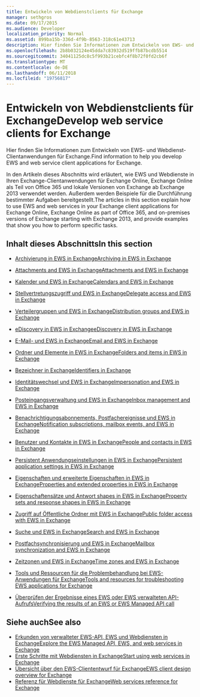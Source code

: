 ```yaml
---
title: Entwickeln von Webdienstclients für Exchange
manager: sethgros
ms.date: 09/17/2015
ms.audience: Developer
localization_priority: Normal
ms.assetid: 899ba15b-336d-4f9b-8563-318c61e43713
description: Hier finden Sie Informationen zum Entwickeln von EWS- und Webdienst-Clientanwendungen für Exchange.
ms.openlocfilehash: 2b8b032124e45dda7c83932d519ffb87bcdb5514
ms.sourcegitcommit: 34041125dc8c5f993b21cebfc4f8b72f0fd2cb6f
ms.translationtype: MT
ms.contentlocale: de-DE
ms.lasthandoff: 06/11/2018
ms.locfileid: "19756817"
---
```

# <a name="develop-web-service-clients-for-exchange"></a><span data-ttu-id="f0447-103">Entwickeln von Webdienstclients für Exchange</span><span class="sxs-lookup"><span data-stu-id="f0447-103">Develop web service clients for Exchange</span></span>

<span data-ttu-id="f0447-104">Hier finden Sie Informationen zum Entwickeln von EWS- und Webdienst-Clientanwendungen für Exchange.</span><span class="sxs-lookup"><span data-stu-id="f0447-104">Find information to help you develop EWS and web service client applications for Exchange.</span></span>
  
<span data-ttu-id="f0447-105">In den Artikeln dieses Abschnitts wird erläutert, wie EWS und Webdienste in Ihren Exchange-Clientanwendungen für Exchange Online, Exchange Online als Teil von Office 365 und lokale Versionen von Exchange ab Exchange 2013 verwendet werden. Außerdem werden Beispiele für die Durchführung bestimmter Aufgaben bereitgestellt.</span><span class="sxs-lookup"><span data-stu-id="f0447-105">The articles in this section explain how to use EWS and web services in your Exchange client applications for Exchange Online, Exchange Online as part of Office 365, and on-premises versions of Exchange starting with Exchange 2013, and provide examples that show you how to perform specific tasks.</span></span> 
  
## <a name="in-this-section"></a><span data-ttu-id="f0447-106">Inhalt dieses Abschnitts</span><span class="sxs-lookup"><span data-stu-id="f0447-106">In this section</span></span>

- [<span data-ttu-id="f0447-107">Archivierung in EWS in Exchange</span><span class="sxs-lookup"><span data-stu-id="f0447-107">Archiving in EWS in Exchange</span></span>](archiving-in-ews-in-exchange.md)
    
- [<span data-ttu-id="f0447-108">Attachments and EWS in Exchange</span><span class="sxs-lookup"><span data-stu-id="f0447-108">Attachments and EWS in Exchange</span></span>](attachments-and-ews-in-exchange.md)
    
- [<span data-ttu-id="f0447-109">Kalender und EWS in Exchange</span><span class="sxs-lookup"><span data-stu-id="f0447-109">Calendars and EWS in Exchange</span></span>](calendars-and-ews-in-exchange.md)
    
- [<span data-ttu-id="f0447-110">Stellvertretungszugriff und EWS in Exchange</span><span class="sxs-lookup"><span data-stu-id="f0447-110">Delegate access and EWS in Exchange</span></span>](delegate-access-and-ews-in-exchange.md)
    
- [<span data-ttu-id="f0447-111">Verteilergruppen und EWS in Exchange</span><span class="sxs-lookup"><span data-stu-id="f0447-111">Distribution groups and EWS in Exchange</span></span>](distribution-groups-and-ews-in-exchange.md)
    
- [<span data-ttu-id="f0447-112">eDiscovery in EWS in Exchange</span><span class="sxs-lookup"><span data-stu-id="f0447-112">eDiscovery in EWS in Exchange</span></span>](ediscovery-in-ews-in-exchange.md)
    
- [<span data-ttu-id="f0447-113">E-Mail- und EWS in Exchange</span><span class="sxs-lookup"><span data-stu-id="f0447-113">Email and EWS in Exchange</span></span>](email-and-ews-in-exchange.md)
    
- [<span data-ttu-id="f0447-114">Ordner und Elemente in EWS in Exchange</span><span class="sxs-lookup"><span data-stu-id="f0447-114">Folders and items in EWS in Exchange</span></span>](folders-and-items-in-ews-in-exchange.md)
    
- [<span data-ttu-id="f0447-115">Bezeichner in Exchange</span><span class="sxs-lookup"><span data-stu-id="f0447-115">Identifiers in Exchange</span></span>](ews-identifiers-in-exchange.md)
    
- [<span data-ttu-id="f0447-116">Identitätswechsel und EWS in Exchange</span><span class="sxs-lookup"><span data-stu-id="f0447-116">Impersonation and EWS in Exchange</span></span>](impersonation-and-ews-in-exchange.md)
    
- [<span data-ttu-id="f0447-117">Posteingangsverwaltung und EWS in Exchange</span><span class="sxs-lookup"><span data-stu-id="f0447-117">Inbox management and EWS in Exchange</span></span>](inbox-management-and-ews-in-exchange.md)
    
- [<span data-ttu-id="f0447-118">Benachrichtigungsabonnements, Postfachereignisse und EWS in Exchange</span><span class="sxs-lookup"><span data-stu-id="f0447-118">Notification subscriptions, mailbox events, and EWS in Exchange</span></span>](notification-subscriptions-mailbox-events-and-ews-in-exchange.md)
    
- [<span data-ttu-id="f0447-119">Benutzer und Kontakte in EWS in Exchange</span><span class="sxs-lookup"><span data-stu-id="f0447-119">People and contacts in EWS in Exchange</span></span>](people-and-contacts-in-ews-in-exchange.md)
    
- [<span data-ttu-id="f0447-120">Persistent Anwendungseinstellungen in EWS in Exchange</span><span class="sxs-lookup"><span data-stu-id="f0447-120">Persistent application settings in EWS in Exchange</span></span>](persistent-application-settings-in-ews-in-exchange.md)
    
- [<span data-ttu-id="f0447-121">Eigenschaften und erweiterte Eigenschaften in EWS in Exchange</span><span class="sxs-lookup"><span data-stu-id="f0447-121">Properties and extended properties in EWS in Exchange</span></span>](properties-and-extended-properties-in-ews-in-exchange.md)
    
- [<span data-ttu-id="f0447-122">Eigenschaftensätze und Antwort shapes in EWS in Exchange</span><span class="sxs-lookup"><span data-stu-id="f0447-122">Property sets and response shapes in EWS in Exchange</span></span>](property-sets-and-response-shapes-in-ews-in-exchange.md)
    
- [<span data-ttu-id="f0447-123">Zugriff auf Öffentliche Ordner mit EWS in Exchange</span><span class="sxs-lookup"><span data-stu-id="f0447-123">Public folder access with EWS in Exchange</span></span>](public-folder-access-with-ews-in-exchange.md)
    
- [<span data-ttu-id="f0447-124">Suche und EWS in Exchange</span><span class="sxs-lookup"><span data-stu-id="f0447-124">Search and EWS in Exchange</span></span>](search-and-ews-in-exchange.md)
    
- [<span data-ttu-id="f0447-125">Postfachsynchronisierung und EWS in Exchange</span><span class="sxs-lookup"><span data-stu-id="f0447-125">Mailbox synchronization and EWS in Exchange</span></span>](mailbox-synchronization-and-ews-in-exchange.md)
    
- [<span data-ttu-id="f0447-126">Zeitzonen und EWS in Exchange</span><span class="sxs-lookup"><span data-stu-id="f0447-126">Time zones and EWS in Exchange</span></span>](time-zones-and-ews-in-exchange.md)
    
- [<span data-ttu-id="f0447-127">Tools und Ressourcen für die Problembehandlung bei EWS-Anwendungen für Exchange</span><span class="sxs-lookup"><span data-stu-id="f0447-127">Tools and resources for troubleshooting EWS applications for Exchange</span></span>](tools-and-resources-for-troubleshooting-ews-applications-for-exchange.md)
    
- [<span data-ttu-id="f0447-128">Überprüfen der Ergebnisse eines EWS oder EWS verwalteten API-Aufrufs</span><span class="sxs-lookup"><span data-stu-id="f0447-128">Verifying the results of an EWS or EWS Managed API call</span></span>](verifying-the-results-of-an-ews-or-ews-managed-api-call.md)
    
## <a name="see-also"></a><span data-ttu-id="f0447-129">Siehe auch</span><span class="sxs-lookup"><span data-stu-id="f0447-129">See also</span></span>

- [<span data-ttu-id="f0447-130">Erkunden von verwalteter EWS-API, EWS und Webdiensten in Exchange</span><span class="sxs-lookup"><span data-stu-id="f0447-130">Explore the EWS Managed API, EWS, and web services in Exchange</span></span>](explore-the-ews-managed-api-ews-and-web-services-in-exchange.md)     
- [<span data-ttu-id="f0447-131">Erste Schritte mit Webdiensten in Exchange</span><span class="sxs-lookup"><span data-stu-id="f0447-131">Start using web services in Exchange</span></span>](start-using-web-services-in-exchange.md)  
- [<span data-ttu-id="f0447-132">Übersicht über den EWS-Cliententwurf für Exchange</span><span class="sxs-lookup"><span data-stu-id="f0447-132">EWS client design overview for Exchange</span></span>](ews-client-design-overview-for-exchange.md)  
- [<span data-ttu-id="f0447-133">Referenz für Webdienste für Exchange</span><span class="sxs-lookup"><span data-stu-id="f0447-133">Web services reference for Exchange</span></span>](../web-service-reference/web-services-reference-for-exchange.md)
    

